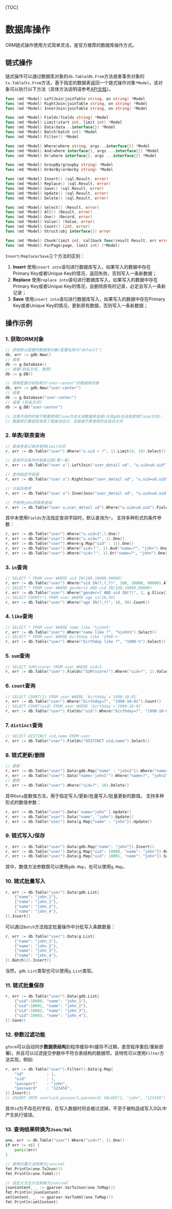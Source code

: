 
[TOC]

# 数据库操作

ORM链式操作使用方式简单灵活，是官方推荐的数据库操作方式。

## 链式操作

链式操作可以通过数据库对象的```db.Table```/```db.From```方法或者事务对象的```tx.Table```/```tx.From```方法，基于指定的数据表返回一个链式操作对象```*Model```，该对象可以执行以下方法（具体方法说明请参考[API文档](https://godoc.org/github.com/gogf/gf/g/database/gdb)）。

```go
func (md *Model) LeftJoin(joinTable string, on string) *Model
func (md *Model) RightJoin(joinTable string, on string) *Model
func (md *Model) InnerJoin(joinTable string, on string) *Model

func (md *Model) Fields(fields string) *Model
func (md *Model) Limit(start int, limit int) *Model
func (md *Model) Data(data...interface{}) *Model
func (md *Model) Batch(batch int) *Model
func (md *Model) Filter() *Model

func (md *Model) Where(where string, args...interface{}) *Model
func (md *Model) And(where interface{}, args ...interface{}) *Model
func (md *Model) Or(where interface{}, args ...interface{}) *Model

func (md *Model) GroupBy(groupby string) *Model
func (md *Model) OrderBy(orderby string) *Model

func (md *Model) Insert() (sql.Result, error)
func (md *Model) Replace() (sql.Result, error)
func (md *Model) Save() (sql.Result, error)
func (md *Model) Update() (sql.Result, error)
func (md *Model) Delete() (sql.Result, error)

func (md *Model) Select() (Result, error)
func (md *Model) All() (Result, error)
func (md *Model) One() (Record, error)
func (md *Model) Value() (Value, error)
func (md *Model) Count() (int, error)
func (md *Model) Struct(obj interface{}) error

func (md *Model) Chunk(limit int, callback func(result Result, err error) bool)
func (md *Model) ForPage(page, limit int) (*Model)
```

`Insert/Replace/Save`三个方法的区别：
1. **Insert**
	使用```insert into```语句进行数据库写入，如果写入的数据中存在Primary Key或者Unique Key的情况，返回失败，否则写入一条新数据；
3. **Replace**
	使用```replace into```语句进行数据库写入，如果写入的数据中存在Primary Key或者Unique Key的情况，会删除原有的记录，必定会写入一条新记录；
5. **Save**
	使用```insert into```语句进行数据库写入，如果写入的数据中存在Primary Key或者Unique Key的情况，更新原有数据，否则写入一条新数据；

## 操作示例

### 1. 获取ORM对象
```go
// 获取默认配置的数据库对象(配置名称为"default")
db, err := gdb.New()
// 或者
db := g.Database()
// 或者(别名方式, 推荐)
db := g.DB()

// 获取配置分组名称为"user-center"的数据库对象
db, err := gdb.New("user-center")
// 或者 
db := g.Database("user-center")
// 或者 (别名方式)
db := g.DB("user-center")

// 注意不用的时候不需要使用Close方法关闭数据库连接(并且gdb也没有提供Close方法)，
// 数据库引擎底层采用了链接池设计，当链接不再使用时会自动关闭
```
### 2. 单表/联表查询
```go
// 查询多条记录并使用Limit分页
r, err := db.Table("user").Where("u.uid > ?", 1).Limit(0, 10).Select()

// 查询符合条件的单条记录(第一条)
r, err := db.Table("user u").LeftJoin("user_detail ud", "u.uid=ud.uid").Fields("u.*,ud.site").Where("u.uid=?", 1).One()

// 查询指定字段值
r, err := db.Table("user u").RightJoin("user_detail ud", "u.uid=ud.uid").Fields("ud.site").Where("u.uid=?", 1).Value()

// 分组及排序
r, err := db.Table("user u").InnerJoin("user_detail ud", "u.uid=ud.uid").Fields("u.*,ud.city").GroupBy("city").OrderBy("register_time asc").Select()

// 不使用john的联表查询
r, err := db.Table("user u,user_detail ud").Where("u.uid=ud.uid").Fields("u.*,ud.city").All()
```
其中未使用```Fields```方法指定查询字段时，默认查询为```*```。
支持多种形式的条件参数：
```go
r, err := db.Table("user").Where("u.uid=1",).One()
r, err := db.Table("user").Where("u.uid=?", 1).One()
r, err := db.Table("user").Where(g.Map{"uid" : 1}).One()
r, err := db.Table("user").Where("uid=？", 1).And("name=?", "john").One()
r, err := db.Table("user").Where("uid=？", 1).Or("name=?", "john").One()
```

### 3. `in`查询
```go
// SELECT * FROM user WHERE uid IN(100,10000,90000)
r, err := db.Table("user").Where("uid IN(?,?,?)", 100, 10000, 90000).All()
// SELECT * FROM user WHERE gender=1 AND uid IN(100,10000,90000)
r, err := db.Table("user").Where("gender=? AND uid IN(?)", 1, g.Slice{100, 10000, 90000}).All()
// SELECT COUNT(*) FROM user WHERE age in(18,50)
r, err := db.Table("user").Where("age IN(?,?)", 18, 50).Count()
```

### 4. `like`查询
```go
// SELECT * FROM user WHERE name like '%john%'
r, err := db.Table("user").Where("name like ?", "%john%").Select()
// SELECT * FROM user WHERE birthday like '1990-%'
r, err := db.Table("user").Where("birthday like ?", "1990-%").Select()
```

### 5. `sum`查询
```go
// SELECT SUM(score) FROM user WHERE uid=1
r, err := db.Table("user").Fields("SUM(score)").Where("uid=?", 1).Value()
```

### 6. `count`查询
```go
// SELECT COUNT(1) FROM user WHERE `birthday`='1990-10-01'
r, err := db.Table("user").Where("birthday=?", "1990-10-01").Count()
// SELECT COUNT(uid) FROM user WHERE `birthday`='1990-10-01'
r, err := db.Table("user").Fields("uid").Where("birthday=?", "1990-10-01").Count()
```

### 7. `distinct`查询
```go
// SELECT DISTINCT uid,name FROM user 
r, err := db.Table("user").Fields("DISTINCT uid,name").Select()
```

### 8. 链式更新/删除
```go
// 更新
r, err := db.Table("user").Data(gdb.Map{"name" : "john2"}).Where("name=?", "john").Update()
r, err := db.Table("user").Data("name='john3'").Where("name=?", "john2").Update()
// 删除
r, err := db.Table("user").Where("uid=?", 10).Delete()
```
其中```Data```是数值方法，用于指定写入/更新/批量写入/批量更新的数值。
支持多种形式的数值参数：
```go
r, err := db.Table("user").Data(`name="john"`).Update()
r, err := db.Table("user").Data("name", "john").Update()
r, err := db.Table("user").Data(g.Map{"name" : "john"}).Update()
```
### 9. 链式写入/保存
```go
r, err := db.Table("user").Data(gdb.Map{"name": "john"}).Insert()
r, err := db.Table("user").Data(g.Map{"uid": 10000, "name": "john"}).Replace()
r, err := db.Table("user").Data(g.Map{"uid": 10001, "name": "john"}).Save()
```
其中，数值方法参数既可以使用`gdb.Map`，也可以使用`g.Map`。

### 10. 链式批量写入
```go
r, err := db.Table("user").Data(gdb.List{
    {"name": "john_1"},
    {"name": "john_2"},
    {"name": "john_3"},
    {"name": "john_4"},
}).Insert()
```
可以通过```Batch```方法指定批量操作中分批写入条数数量：
```go
r, err := db.Table("user").Data(g.List{
    {"name": "john_1"},
    {"name": "john_2"},
    {"name": "john_3"},
    {"name": "john_4"},
}).Batch(2).Insert()
```
当然，`gdb.List`类型也可以使用`g.List`类型。

### 11. 链式批量保存
```go
r, err := db.Table("user").Data(gdb.List{
    {"uid":10000, "name": "john_1"},
    {"uid":10001, "name": "john_2"},
    {"uid":10002, "name": "john_3"},
    {"uid":10003, "name": "john_4"},
}).Save()
```

### 12. 参数过滤功能
`gform`可以自动同步**数据表结构**到程序缓存中(缓存不过期，直至程序重启/重新部署)，并且可以过滤提交参数中不符合表结构的数据项，该特性可以使用`Filter`方法实现，例如:
```go
r, err := db.Table("user").Filter().Data(g.Map{
    "id"          : 1,
    "uid"         : 1,
    "passport"    : "john",
    "password"    : "123456",
}).Insert()
// INSERT INTO user(uid,passport,password) VALUES(1, "john", "123456")
```
其中`id`为不存在的字段，在写入数据时将会被过滤掉，不至于被构造成写入SQL中产生执行错误。

### 13. 查询结果转换为`Json/Xml`
```go
one, err := db.Table("user").Where("uid=?", 1).One()
if err != nil {
    panic(err)
}

// 使用内置方法转换为json/xml
fmt.Println(one.ToJson())
fmt.Println(one.ToXml())

// 自定义方法方法转换为json/xml
jsonContent, _ := gparser.VarToJson(one.ToMap())
fmt.Println(jsonContent)
xmlContent, _  := gparser.VarToXml(one.ToMap())
fmt.Println(xmlContent)
```
